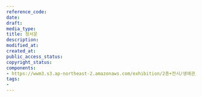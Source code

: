 ```yaml
---
reference_code: 
date: 
draft: 
media_type: 
title: 정서운
description: 
modified_at: 
created_at: 
public_access_status: 
copyright_status: 
components:
- https://wwm3.s3.ap-northeast-2.amazonaws.com/exhibition/2층+전시/생애관/할머니들/정서운.jpg
tags:
- 
---
```

